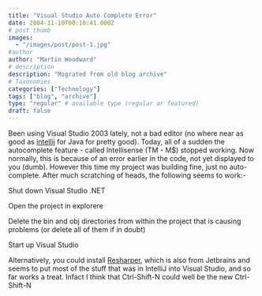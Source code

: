 ```yaml
---
title: "Visual Studio Auto Complete Error"
date: 2004-11-10T00:10:41.000Z
# post thumb
images:
  - "/images/post/post-1.jpg"
#author
author: "Martin Woodward"
# description
description: "Migrated from old blog archive"
# Taxonomies
categories: ["Technology"]
tags: ["blog", "archive"]
type: "regular" # available type (regular or featured)
draft: false
---
```


Been using Visual Studio 2003 lately, not a bad editor (no where near as good as [intellij](http://www.jetbrains.com/idea/) for Java for pretty good).  Today, all of a sudden the autocomplete feature - called Intellisense (TM - M$) stopped working.  Now normally, this is because of an error earlier in the code, not yet displayed to you (dumb).  However this time my project was building fine, just no auto-complete.  After much scratching of heads, the following seems to work:-

Shut down Visual Studio .NET

Open the project in explorere

Delete the bin and obj directories from within the project that is causing problems (or delete all of them if in doubt)

Start up Visual Studio

Alternatively, you could install [Resharper](http://www.jetbrains.com/resharper/), which is also from Jetbrains and seems to put most of the stuff that was in IntelliJ into Visual Studio, and so far works a treat.  Infact I think that Ctrl-Shift-N could well be the new Ctrl-Shift-N